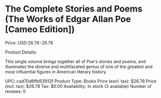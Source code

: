 # The Complete Stories and Poems (The Works of Edgar Allan Poe [Cameo Edition])

Price: USD:$26.78-$26.78

Product Details:

This single volume brings together all of Poe's stories and poems, and illuminates the diverse and multifaceted genius of one of the greatest and most influential figures in American literary history.

UPC: cad70d6ffd53912f
Product Type: Books
Price (excl. tax): $26.78
Price (incl. tax): $26.78
Tax: $0.00
Availability: In stock (3 available)
Number of reviews: 0